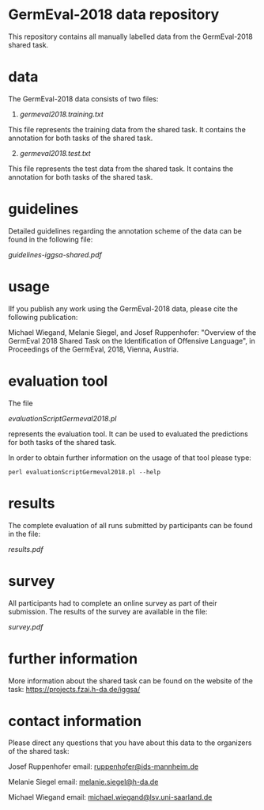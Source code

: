 # GermEval-2018 data repository

This repository contains all manually labelled data from the GermEval-2018 shared task.

# data

The GermEval-2018 data consists of two files:

1) *germeval2018.training.txt*

This file represents the training data from the shared task. It contains the annotation for both tasks of the shared task.

2) *germeval2018.test.txt*

This file represents the test data from the shared task. It contains the annotation for both tasks of the shared task.


# guidelines

Detailed guidelines regarding the annotation scheme of the data can be found in the following file:

*guidelines-iggsa-shared.pdf*


# usage

lIf you publish any work using the GermEval-2018 data, please cite the following publication:

Michael Wiegand, Melanie Siegel, and Josef Ruppenhofer: "Overview of the GermEval 2018 Shared Task on the Identification of Offensive Language", in Proceedings of the GermEval, 2018, Vienna, Austria.

# evaluation tool

The file

*evaluationScriptGermeval2018.pl*

represents the evaluation tool. It can be used to evaluated the predictions for both tasks of the shared task.

In order to obtain further information on the usage of that tool please type:

`perl evaluationScriptGermeval2018.pl --help`


# results

The complete evaluation of all runs submitted by participants can be found in the file:

*results.pdf*


# survey

All participants had to complete an online survey as part of their submission.
The results of the survey are available in the file:

*survey.pdf*


# further information

More information about the shared task can be found on the website of the task:
https://projects.fzai.h-da.de/iggsa/


# contact information

Please direct any questions that you have about this data to the organizers of the shared task:

Josef Ruppenhofer  email: ruppenhofer@ids-mannheim.de 

Melanie Siegel	   email: melanie.siegel@h-da.de

Michael Wiegand	    email: michael.wiegand@lsv.uni-saarland.de


